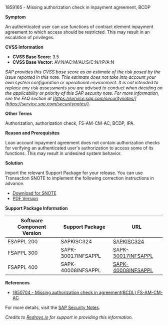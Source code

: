 1859165 - Missing authorization check in Inpayment agreement, BCDP

**Symptom**

An authenticated user can use functions of contract element inpayment agreement to which access should be restricted. This may result in an escalation of privileges.

**CVSS Information**

- **CVSS Base Score:** 3.5
- **CVSS Base Vector:** AV:N/AC:M/AU:S/C:N/I:P/A:N

_SAP provides this CVSS base score as an estimate of the risk posed by the issue reported in this note. This estimate does not take into account your own system configuration or operational environment. It is not intended to replace any risk assessments you are advised to conduct when deciding on the applicability or priority of this SAP security note. For more information, see the FAQ section at [https://service.sap.com/securitynotes/](https://service.sap.com/securitynotes/)._

**Other Terms**

Authorization, authorization check, FS-AM-CM-AC, BCDP, IPA.

**Reason and Prerequisites**

Loan account inpayment agreement does not contain authorization checks for verifying an authenticated user's authorization to access some of its functions. This may result in undesired system behavior.

**Solution**

Import the relevant Support Package for your release. You can use Transaction SNOTE to implement the following correction instructions in advance.

- [Download for SNOTE](https://notesdownloads.sap.com/note/0040000010990162017)
- [PDF Version](https://userapps.support.sap.com/sap/support/sfm/notes/print/0001859165?language=en-US&token=DE9F73B52CFEDA564645503362C2E113)

**Support Package Information**

| Software Component Version | Support Package          | URL                                                              |
|----------------------------|--------------------------|------------------------------------------------------------------|
| FSAPPL 200                 | SAPKISC324               | [SAPKISC324](https://me.sap.com/supportpackage/SAPKISC324)       |
| FSAPPL 300                 | SAPK-30017INFSAPPL       | [SAPK-30017INFSAPPL](https://me.sap.com/supportpackage/SAPK-30017INFSAPPL) |
| FSAPPL 400                 | SAPK-40008INFSAPPL       | [SAPK-40008INFSAPPL](https://me.sap.com/supportpackage/SAPK-40008INFSAPPL) |

**References**

- [1850704 - Missing authorization check in agreement(BCDL) FS-AM-CM-AC](https://me.sap.com/notes/1850704)

For more details, visit the [SAP Security Notes](https://me.sap.com/notes/1859165).

*Credits to [Redrays.io](https://redrays.io) for support in providing this information.*